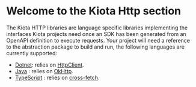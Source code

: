 # Welcome to the Kiota Http section

The Kiota HTTP libraries are language specific libraries implementing the interfaces Kiota projects need once an SDK has been generated from an OpenAPI definition to execute requests.
Your project will need a reference to the abstraction package to build and run, the following languages are currently supported:

- [Dotnet](./dotnet/httpclient): relies on [HttpClient](https://docs.microsoft.com/en-us/dotnet/api/system.net.http.httpclient?view=net-5.0).
- [Java](./java/okhttp) : relies on [OkHttp](https://square.github.io/okhttp/).
- [TypeScript](./typescript/fetch) : relies on [cross-fetch](https://www.npmjs.com/package/cross-fetch).
